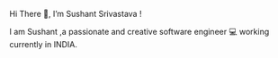 Hi There 👋, I’m Sushant Srivastava !

I am Sushant ,a passionate and creative software engineer :computer: working currently in INDIA.

